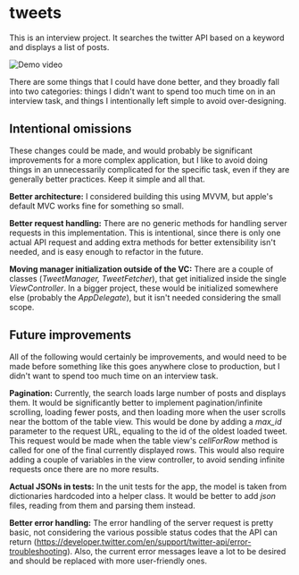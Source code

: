 # tweets

This is an interview project. It searches the twitter API based on a keyword and displays a list of posts.

![Demo video](appVideo.gif)

There are some things that I could have done better, and they broadly fall into two categories: things I didn't want to spend too much time on in an interview task, and things I intentionally left simple to avoid over-designing.

## Intentional omissions
These changes could be made, and would probably be significant improvements for a more complex application, but I like to avoid doing things in an unnecessarily complicated for the specific task, even if they are generally better practices. Keep it simple and all that.

**Better architecture:** I considered building this using MVVM, but apple's default MVC works fine for something so small. 

**Better request handling:** There are no generic methods for handling server requests in this implementation. This is intentional, since there is only one actual API request and adding extra methods for better extensibility isn't needed, and is easy enough to refactor in the future.

**Moving manager initialization outside of the VC:** There are a couple of classes (*TweetManager, TweetFetcher*), that get initialized inside the single *ViewController*. In a bigger project, these would be initialized somewhere else (probably the *AppDelegate*), but it isn't needed considering the small scope.

## Future improvements
All of the following would certainly be improvements, and would need to be made before something like this goes anywhere close to production, but I didn't want to spend too much time on an interview task.

**Pagination:** Currently, the search loads large number of posts and displays them. It would be significantly better to implement pagination/infinite scrolling, loading fewer posts, and then loading more when the user scrolls near the bottom of the table view. This would be done by adding a *max_id* parameter to the request URL, equaling to the id of the oldest loaded tweet. This request would be made when the table view's *cellForRow* method is called for one of the final currently displayed rows. This would also require adding a couple of variables in the view controller, to avoid sending infinite requests once there are no more results.

**Actual JSONs in tests:** In the unit tests for the app, the model is taken from dictionaries hardcoded into a helper class. It would be better to add *json* files, reading from them and parsing them instead.

**Better error handling:** The error handling of the server request is pretty basic, not considering the various possible status codes that the API can return (https://developer.twitter.com/en/support/twitter-api/error-troubleshooting). Also, the current error messages leave a lot to be desired and should be replaced with more user-friendly ones.
